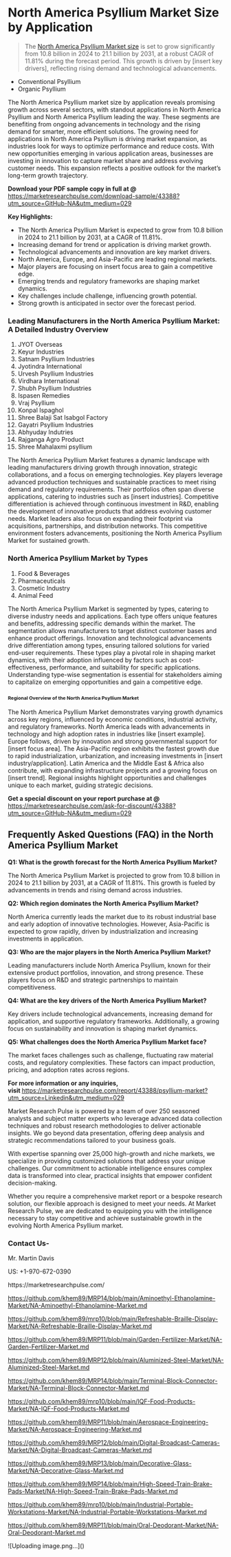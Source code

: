 <h1>North America Psyllium Market&nbsp;Size by Application</h1><blockquote><p>The <a href="https://marketresearchpulse.com/download-sample/43388?utm_source=GitHub-NA&amp;utm_medium=029">North America Psyllium Market size</a> is set to grow significantly from 10.8 billion in 2024 to 21.1 billion by 2031, at a robust CAGR of 11.81% during the forecast period. This growth is driven by [insert key drivers], reflecting rising demand and technological advancements.</p></blockquote><ul><li>Conventional Psyllium <li> Organic Psyllium</li></ul><p>The North America Psyllium market size by application reveals promising growth across several sectors, with standout applications in North America Psyllium and North America Psyllium leading the way. These segments are benefiting from ongoing advancements in technology and the rising demand for smarter, more efficient solutions. The growing need for applications in North America Psyllium is driving market expansion, as industries look for ways to optimize performance and reduce costs. With new opportunities emerging in various application areas, businesses are investing in innovation to capture market share and address evolving customer needs. This expansion reflects a positive outlook for the market’s long-term growth trajectory.</p><p><strong>Download your PDF sample copy in full at @ </strong><a href="https://marketresearchpulse.com/download-sample/43388?utm_source=GitHub-NA&amp;utm_medium=029">https://marketresearchpulse.com/download-sample/43388?utm_source=GitHub-NA&amp;utm_medium=029</a></p><p><strong>Key Highlights: </strong></p><ul><li>The North America Psyllium Market is expected to grow from 10.8 billion in 2024 to 21.1 billion by 2031, at a CAGR of 11.81%.</li><li>Increasing demand for trend or application is driving market growth.</li><li>Technological advancements and innovation are key market drivers.</li><li>North America, Europe, and Asia-Pacific are leading regional markets.</li><li>Major players are focusing on insert focus area to gain a competitive edge.</li><li>Emerging trends and regulatory frameworks are shaping market dynamics.</li><li>Key challenges include challenge, influencing growth potential.</li><li>Strong growth is anticipated in sector over the forecast period.</li></ul><h3>Leading Manufacturers in the North America Psyllium Market: A Detailed Industry Overview</h3><ol><li>JYOT Overseas</li><li>Keyur Industries</li><li>Satnam Psyllium Industries</li><li>Jyotindra International</li><li>Urvesh Psyllium Industries</li><li>Virdhara International</li><li>Shubh Psyllium Industries</li><li>Ispasen Remedies</li><li>Vraj Psyllium</li><li>Konpal Ispaghol</li><li>Shree Balaji Sat Isabgol Factory</li><li>Gayatri Psyllium Industries</li><li>Abhyuday Indutries</li><li>Rajganga Agro Product</li><li>Shree Mahalaxmi psyllium</li></ol><div class="flex max-w-full flex-col flex-grow"><div class="min-h-8 text-message flex w-full flex-col items-end gap-2 whitespace-normal break-words [.text-message+&amp;]:mt-5" dir="auto" data-message-author-role="assistant" data-message-id="fd8432e4-4910-450d-b182-61b7bfb0a01f" data-message-model-slug="gpt-4o"><div class="flex w-full flex-col gap-1 empty:hidden first:pt-[3px]"><div class="markdown prose w-full break-words dark:prose-invert light"><p>The North America Psyllium Market features a dynamic landscape with leading manufacturers driving growth through innovation, strategic collaborations, and a focus on emerging technologies. Key players leverage advanced production techniques and sustainable practices to meet rising demand and regulatory requirements. Their portfolios often span diverse applications, catering to industries such as [insert industries]. Competitive differentiation is achieved through continuous investment in R&amp;D, enabling the development of innovative products that address evolving customer needs. Market leaders also focus on expanding their footprint via acquisitions, partnerships, and distribution networks. This competitive environment fosters advancements, positioning the North America Psyllium Market for sustained growth.</p></div></div></div></div><h3>North America Psyllium Market by Types</h3><ol><li>Food & Beverages <li> Pharmaceuticals <li> Cosmetic Industry <li> Animal Feed</li></ol><div class="flex max-w-full flex-col flex-grow"><div class="min-h-8 text-message flex w-full flex-col items-end gap-2 whitespace-normal break-words [.text-message+&amp;]:mt-5" dir="auto" data-message-author-role="assistant" data-message-id="084470be-0bb7-4664-bddf-5156b4f41249" data-message-model-slug="gpt-4o-mini"><div class="flex w-full flex-col gap-1 empty:hidden first:pt-[3px]"><div class="markdown prose w-full break-words dark:prose-invert light"><p>The North America Psyllium Market is segmented by types, catering to diverse industry needs and applications. Each type offers unique features and benefits, addressing specific demands within the market. The segmentation allows manufacturers to target distinct customer bases and enhance product offerings. Innovation and technological advancements drive differentiation among types, ensuring tailored solutions for varied end-user requirements. These types play a pivotal role in shaping market dynamics, with their adoption influenced by factors such as cost-effectiveness, performance, and suitability for specific applications. Understanding type-wise segmentation is essential for stakeholders aiming to capitalize on emerging opportunities and gain a competitive edge.</p></div></div></div></div><h3><span style="font-size: 11px;">Regional Overview of the North America Psyllium Market</span></h3><div class="flex max-w-full flex-col flex-grow"><div class="min-h-8 text-message flex w-full flex-col items-end gap-2 whitespace-normal break-words [.text-message+&amp;]:mt-5" dir="auto" data-message-author-role="assistant" data-message-id="e9038762-ce64-4e30-91c9-9bd413514231" data-message-model-slug="gpt-4o-mini"><div class="flex w-full flex-col gap-1 empty:hidden first:pt-[3px]"><div class="markdown prose w-full break-words dark:prose-invert light"><p>The North America Psyllium Market demonstrates varying growth dynamics across key regions, influenced by economic conditions, industrial activity, and regulatory frameworks. North America leads with advancements in technology and high adoption rates in industries like [insert example]. Europe follows, driven by innovation and strong governmental support for [insert focus area]. The Asia-Pacific region exhibits the fastest growth due to rapid industrialization, urbanization, and increasing investments in [insert industry/application]. Latin America and the Middle East &amp; Africa also contribute, with expanding infrastructure projects and a growing focus on [insert trend]. Regional insights highlight opportunities and challenges unique to each market, guiding strategic decisions.</p></div></div></div></div><p><strong>Get a special discount on your report purchase at @ </strong><a href="https://marketresearchpulse.com/ask-for-discount/43388?utm_source=GitHub-NA&amp;utm_medium=029">https://marketresearchpulse.com/ask-for-discount/43388?utm_source=GitHub-NA&amp;utm_medium=029</a></p><h2>Frequently Asked Questions (FAQ) in the North America Psyllium Market</h2><p><strong>Q1: What is the growth forecast for the North America Psyllium Market?</strong></p><p>The North America Psyllium Market is projected to grow from 10.8 billion in 2024 to 21.1 billion by 2031, at a CAGR of 11.81%. This growth is fueled by advancements in trends and rising demand across industries.</p><p><strong>Q2: Which region dominates the North America Psyllium Market?</strong></p><p>North America currently leads the market due to its robust industrial base and early adoption of innovative technologies. However, Asia-Pacific is expected to grow rapidly, driven by industrialization and increasing investments in application.</p><p><strong>Q3: Who are the major players in the North America Psyllium Market?</strong></p><p>Leading manufacturers include North America Psyllium, known for their extensive product portfolios, innovation, and strong presence. These players focus on R&amp;D and strategic partnerships to maintain competitiveness.</p><p><strong>Q4: What are the key drivers of the North America Psyllium Market?</strong></p><p>Key drivers include technological advancements, increasing demand for application, and supportive regulatory frameworks. Additionally, a growing focus on sustainability and innovation is shaping market dynamics.</p><p><strong>Q5: What challenges does the North America Psyllium Market face?</strong></p><p>The market faces challenges such as challenge, fluctuating raw material costs, and regulatory complexities. These factors can impact production, pricing, and adoption rates across regions.</p><p><strong>For more information or any inquiries, visit&nbsp;</strong><a href="https://marketresearchpulse.com/report/43388/psyllium-market?utm_source=Linkedin&utm_medium=029">https://marketresearchpulse.com/report/43388/psyllium-market?utm_source=Linkedin&utm_medium=029</a></p><p>Market Research Pulse is powered by a team of over 250 seasoned analysts and subject matter experts who leverage advanced data collection techniques and robust research methodologies to deliver actionable insights. We go beyond data presentation, offering deep analysis and strategic recommendations tailored to your business goals.</p><p>With expertise spanning over 25,000 high-growth and niche markets, we specialize in providing customized solutions that address your unique challenges. Our commitment to actionable intelligence ensures complex data is transformed into clear, practical insights that empower confident decision-making.</p><p>Whether you require a comprehensive market report or a bespoke research solution, our flexible approach is designed to meet your needs. At Market Research Pulse, we are dedicated to equipping you with the intelligence necessary to stay competitive and achieve sustainable growth in the evolving North America Psyllium market.</p><h3><strong>Contact Us-</strong></h3><p>Mr. Martin Davis</p><p>US: +1-970-672-0390</p><p>https://marketresearchpulse.com/</p><p><a href="https://github.com/khem89/MRP14/blob/main/Aminoethyl-Ethanolamine-Market/NA-Aminoethyl-Ethanolamine-Market.md">https://github.com/khem89/MRP14/blob/main/Aminoethyl-Ethanolamine-Market/NA-Aminoethyl-Ethanolamine-Market.md</a></p><p><a href="https://github.com/khem89/mrp10/blob/main/Refreshable-Braille-Display-Market/NA-Refreshable-Braille-Display-Market.md">https://github.com/khem89/mrp10/blob/main/Refreshable-Braille-Display-Market/NA-Refreshable-Braille-Display-Market.md</a></p><p><a href="https://github.com/khem89/MRP11/blob/main/Garden-Fertilizer-Market/NA-Garden-Fertilizer-Market.md">https://github.com/khem89/MRP11/blob/main/Garden-Fertilizer-Market/NA-Garden-Fertilizer-Market.md</a></p><p><a href="https://github.com/khem89/MRP12/blob/main/Aluminized-Steel-Market/NA-Aluminized-Steel-Market.md">https://github.com/khem89/MRP12/blob/main/Aluminized-Steel-Market/NA-Aluminized-Steel-Market.md</a></p><p><a href="https://github.com/khem89/MRP14/blob/main/Terminal-Block-Connector-Market/NA-Terminal-Block-Connector-Market.md">https://github.com/khem89/MRP14/blob/main/Terminal-Block-Connector-Market/NA-Terminal-Block-Connector-Market.md</a></p><p><a href="https://github.com/khem89/mrp10/blob/main/IQF-Food-Products-Market/NA-IQF-Food-Products-Market.md">https://github.com/khem89/mrp10/blob/main/IQF-Food-Products-Market/NA-IQF-Food-Products-Market.md</a></p><p><a href="https://github.com/khem89/MRP11/blob/main/Aerospace-Engineering-Market/NA-Aerospace-Engineering-Market.md">https://github.com/khem89/MRP11/blob/main/Aerospace-Engineering-Market/NA-Aerospace-Engineering-Market.md</a></p><p><a href="https://github.com/khem89/MRP12/blob/main/Digital-Broadcast-Cameras-Market/NA-Digital-Broadcast-Cameras-Market.md">https://github.com/khem89/MRP12/blob/main/Digital-Broadcast-Cameras-Market/NA-Digital-Broadcast-Cameras-Market.md</a></p><p><a href="https://github.com/khem89/MRP13/blob/main/Decorative-Glass-Market/NA-Decorative-Glass-Market.md">https://github.com/khem89/MRP13/blob/main/Decorative-Glass-Market/NA-Decorative-Glass-Market.md</a></p><p><a href="https://github.com/khem89/MRP14/blob/main/High-Speed-Train-Brake-Pads-Market/NA-High-Speed-Train-Brake-Pads-Market.md">https://github.com/khem89/MRP14/blob/main/High-Speed-Train-Brake-Pads-Market/NA-High-Speed-Train-Brake-Pads-Market.md</a></p><p><a href="https://github.com/khem89/mrp10/blob/main/Industrial-Portable-Workstations-Market/NA-Industrial-Portable-Workstations-Market.md">https://github.com/khem89/mrp10/blob/main/Industrial-Portable-Workstations-Market/NA-Industrial-Portable-Workstations-Market.md</a></p><p><a href="https://github.com/khem89/MRP11/blob/main/Oral-Deodorant-Market/NA-Oral-Deodorant-Market.md">https://github.com/khem89/MRP11/blob/main/Oral-Deodorant-Market/NA-Oral-Deodorant-Market.md</a></p>
![Uploading image.png…]()
